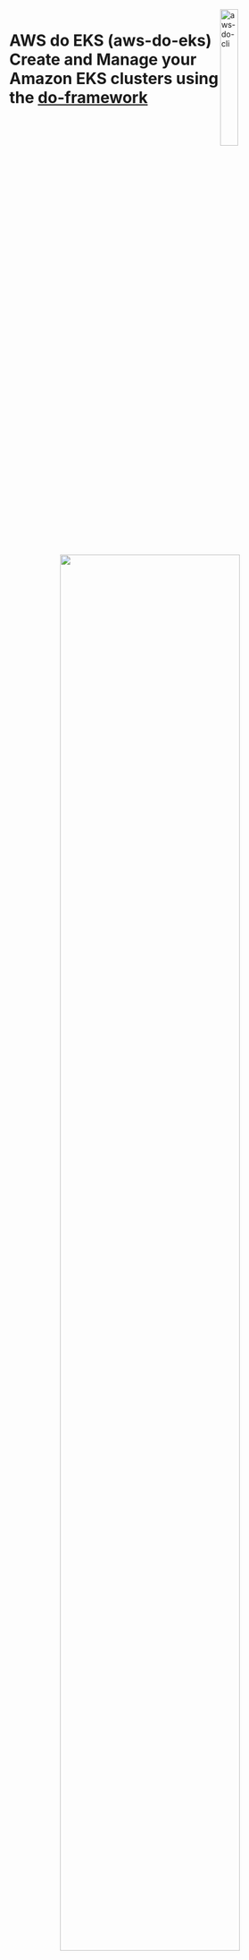 <img alt="aws-do-cli" src="./aws-do-eks-1024.png" width="25%" align="right" />

# AWS do EKS (aws-do-eks) <br/> Create and Manage your Amazon EKS clusters using the [do-framework](https://bit.ly/do-framework)

<center><img src="aws-do-eks.png" width="80%"/> </br>

Fig. 1 - EKS cluster sample
</center>


## Overview
As described in the [Amazon EKS User Guide](https://docs.aws.amazon.com/eks/latest/userguide/create-cluster.html), creating an EKS cluster can be done using [eksctl](https://eksctl.io/usage/creating-and-managing-clusters/), the [AWS console](https://console.aws.amazon.com/eks/home#/clusters), or the [aws cli](https://docs.aws.amazon.com/cli/latest/userguide/cli-chap-install.html). [Terraform](https://registry.terraform.io/modules/terraform-aws-modules/eks/aws/latest) can also be used to create and manage your EKS infrastructure. Regardless of your choice, each of these tools has its specifics and requires learning.  
The [do-framework](https://bit.ly/do-framework) strives to simplify DevOps and MLOps tasks by automating complex operations into intuitive action scripts. For example, instead of running an `eksctl` command with several command line arguments to create an EKS cluster, [aws-do-eks](https://bit.ly/do-eks) provides an `eks-create.sh` script which wraps any of the supported tools including eksctl or terraform and provides a simplified and intuitive user experience. The only prerequisite needed to build and run this project is [Docker](https://docs.docker.com/get-docker/). The main use case of this project is to specify a desired cluster configuration, then create or manage the EKS cluster by executing the corresponding script. This process is described in further detail below.

## Configure
Configuration items are located in three configuration files at the project, container, and cluster level. 

The [`.env`](.env) file in the project's root contains all project-level settings and is used when building and running the `aws-do-eks` project. To edit this configuration, execute the [`./config.sh`](config.sh) script, or simply open the [`.env`](.env) file in your favorite editor. 

The [`conf/env.conf`](wd/conf/env.conf) file has container environment settings and is used by the scripts that create, update, or delete your EKS cluster. The most important settings in this file are the implementation of cluster tooling (`IMPL`) (eksctl, terraform, etc) and the path to your cluster configuration (`CONF`). To edit this file, execute [`./env-config.sh`](env-config.sh) or open [`conf/env.conf`](wd/conf/env.conf) in your favorite editor. By default the environment is configured to use `impl/eksctl/yaml` as implementation and `conf/eksctl/yaml/eks.yaml` as cluster configuration. If you prefer to use [Terraform](https://www.terraform.io/use-cases/infrastructure-as-code) instead of [eksctl](https://eksctl.io), set `IMPL` to `impl/terraform` and `CONF` to the `variables.tf` file of your terraform template (e.g. [conf/terraform/eks/variables.tf](wd/conf/terraform/eks/variables.tf)). If you prefer to use [eksctl](https://eksctl.io) with a properties-style environment configuration file, set `IMPL` to `impl/eksctl/env` and CONF to the path of your configuration file (e.g. [conf/eksctl/env/eks.conf](wd/conf/eksctl/env/eks.conf)). Heterogeneous clusters are supported. For example, in [`eks.conf`](wd/conf/eksctl/env/eks.conf)  you can specify the list of nodegroups to be added to the cluster and their scale. 
Following the same pattern this project can be extended to support other toolsets for creation and management of EKS infrastructure (e.g. [CDK](https://aws.amazon.com/cdk/)).

The cluster-level configuration is stored in the location, specified by you in the `CONF` variable. Typically this is in a subdirectory of the [conf/](wd/conf) directory. The project comes with a collection of pre-configured clusters that can be used immediately, or you can use the provided examples as a template and create your own cluster configuration.

AWS Credentials can be configured at the instance level through an instance role or injected into the `aws-do-eks` container using volume or secrets mounting. To configure credentials, run aws configure. Credentials you configure on the host will be mounted into the `aws-do-eks` container according to the `VOL_MAP` setting in [`.env`](.env).

## Build
This project follows the [Depend on Docker](https://github.com/iankoulski/depend-on-docker) template to build a container including all needed tools and utilities for creation and management of your EKS clusters. Please execute the [`./build.sh`](./build.sh) script to create the `aws-do-eks` container image. If desired, the image name or registry address can be modified in the project configuration file [`.env`](.env).

## Run
The [`./run.sh`](./run.sh) script starts the project container. After the container is started, use the [`./exec.sh`](./exec.sh) script to open a bash shell in the container. All necessary tools to allow creation, management, and operation of EKS are available in this shell. 

## ENV Configure
Once you have opened the `aws-do-eks` shell you will be dropped in the `/eks` directory where you will find the EKS control scripts.
Execute [`./env-config.sh`](Container-Root/eks/env-config.sh) to edit the current environment settings. Here you can select the tooling implementation (`IMPL`) and your target cluster configuration (`CONF`).

## EKS Configure
The [`./eks-config.sh`](Container-Root/eks/eks-config.sh) script opens the current cluster configuration in the default editor. You can adjust nodegroups and many other settings of the cluster through this configuration.

## EKS Create
Execute the [`./eks-create.sh`](Container-Root/eks/eks-create.sh) script to create the configured cluster. This operation will take a while as it involves creation of a VPC, Subnets, Autoscaling groups, the EKS cluster, its nodes and any other necessary resources. Upon successful completion of this process, your shell will be configured for `kubectl` access to the created EKS cluster. 

## EKS Status
To view the current status of the cluster execute the [`eks-status.sh`](Container-Root/eks/eks-status.sh) script. It will display the cluster information as well as details about any of its nodegroups.

## EKS Update
To make changes to your existing cluster or set the sizes of your cluster node groups, afer editing the cluster configuration via [`eks-config.sh`](Container-Root/eks/eks-update.sh), then run [`./eks-update.sh`](Container-Root/eks/eks-update.sh).

## EKS Delete
To decomission your cluster and remove all AWS resources associated with it, execute the [`./eks-delete.sh`](Container-Root/eks/eks-delete.sh) script. This is a destructive operation. If there is anything in your cluster that you need saved, please persist it outside of the cluster VPC before executing this script.

## Shell customiazations
When you open a shell into a running `aws-do-eks` container via `./exec.sh`, you will be able to execute `kubectl`, `aws`,`eksctl, and terraform` commands. There are other tools and shell customizations that are installed in the container for convenience.

### Tools and customizations
* [kubectx](https://github.com/ahmetb/kubectx) - show or set current Kubernetes context
* [kubens](https://github.com/ahmetb/kubectx) - show or set current namespace
* [kubetail](https://github.com/johanhaleby/kubetail/master/kubetail) - tail the logs of pods that have a name matching a specified pattern
* [kubectl-node-shell](https://github.com/kvaps/kubectl-node-shell) - open an interactive shell into a kubernetes node using a privileged mode (Do not use in production)
* [kubeps1](https://github.com/jonmosco/kube-ps1) - customize shell prompt with cluster info 

### Aliases
```
alias dp='pod-describe.sh'
alias egrep='egrep --color=auto'
alias fgrep='fgrep --color=auto'
alias grep='grep --color=auto'
alias k='kubectl'
alias kc='kubectx'
alias kctl='kubectl'
alias kctx='kubectx'
alias kdp='pod-describe.sh'
alias ke='pod-exec.sh'
alias kgn='nodes-list.sh'
alias kgnt='nodes-types-list.sh'
alias kgp='pods-list.sh'
alias kl='pod-logs.sh'
alias kn='kubens'
alias kns='kubens'
alias koff='rm -f ~/.kubeon; source ~/.bashrc'
alias kon='touch ~/.kubeon; source ~/.bashrc'
alias ks='kubectl node-shell'
alias kt='kubetail'
alias l='ls -CF'
alias la='ls -A'
alias ll='ls -alh --color=auto'
alias lns='nodes-list.sh'
alias lnt='nodes-types-list.sh'
alias lp='pods-list.sh'
alias ls='ls --color=auto'
alias nl='nodes-list.sh'
alias ntl='nodes-types-list.sh'
alias nv='eks-node-viewer'
alias pe='pod-exec.sh'
alias pl='pod-logs.sh'
alias t='terraform'
alias tf='terraform'
alias tx='torchx'
alias wkgn='watch-nodes.sh'
alias wkgnt='watch-node-types.sh'
alias wkgp='watch-pods.sh'
alias wn='watch-nodes.sh'
alias wnt='watch-node-types.sh'
alias wp='watch-pods.sh'
```

## Other scripts

### Infrastructure
The [`eks`](Container-Root/eks) folder contains [`vpc`](Container-Root/eks/vpc), [`ops`](Container-Root/eks/ops), [`conf`](Container-Root/wd/conf) and [`impl`](Container-Root/eks/impl) subfolders. These subfolders contain cluster-level scripts that are used by the scripts in the main folder or can be invoked independently. 

### Deployment
The [`deployment`](Container-Root/eks/deployment) folder contains scripts for deploying system-level capabilities like cluster-autoscaler, aws-load-balancer-controller, nvidia-gpu-operator, etc. to the EKS cluster. If you would like cluster-autoscaler deployed automatically when the cluster is created, set CLUSTER_AUTOSCALER_DEPLOY="true" in eks.conf. To deploy the cluster-autoscaler to an EKS cluster that has already been created, change your current directory to deployment/cluster-autoscaler, then execute [`./deploy-cluster-autoscaler.sh`](Container-Root/eks/deployment/cluster-autoscaler/deploy-cluster-autoscaler.sh). Follow a similar pattern for other deployments.

### Operations
The [`ops`](Container-Root/eks/ops) folder contains scripts for management and operation of workloads on the EKS cluster. The goal of these scripts is to provide shorthand for commonly used `kubectl`command lines. Aliases of these scripts have been configured as described above to further simplify operations.

### Container
The project home folder offers a number of additional scripts for management of the aws-do-eks container.
* [`./login.sh`](./login.sh) - use the currently configured node aws settings to authenticate with the configured registry
* [`./push.sh`](./push.sh) - push aws-do-eks container image to configured registry
* [`./pull.sh`](./pull.sh) - pull aws-do-eks container image from a configured existing registry
* [`./status.sh`](./status.sh) - show current status of aws-do-eks container
* [`./start.sh`](./status.sh) - start the aws-do-eks container if is currently in "Exited" status
* [`./stop.sh`](./stop.sh) - stop and remove the aws-do-eks container
* [`./test.sh`](./test.sh) - run container unit tests

## Troubleshooting
* eksctl authentication errors - execute "aws configure --profile <profile_name>" and provide access key id and secret access key to configure access.

```
Create a new profile, different than default:
aws configure --profile <profile-name>

Update kubeconfig with profile::
aws eks update-kubeconfig --region <region> --name <cluster-name> --profile <profile-name>

Check that <profile-name> is in ~/.kube/config

user:
    exec:
      apiVersion: client.authentication.k8s.io/v1alpha1
      args:
      - --region
      - <region>
      - eks
      - get-token
      - --cluster-name
      - <cluster-name>
      command: aws
      env:
      - name: AWS_PROFILE
        value: <profile-name>
```

Alternatively check `~/.aws/credentials` and remove any `session_id` entries.

Another solution is to `export AWS_ACCESS_KEY_ID=<your_access_key_id>`, `export AWS_SECRET_ACCESS_KEY=<your_secret_access_key>`, and `export AWS_DEFAULT_REGION=<your_cluster_aws_region>` in your environment.


* timeouts from eksctl api - the cloudformation apis used by eksctl are throttled, normally eksctl will retry when a timeout occurs
* context deadline exceeded - when executing eksctl commands you may see this error message. In this case please retry running the same command after the failure occurs. The cloud formation stack may have completed successfully already, but that information may not be known to eksctl. Running the command again updates the status and checks if all necessary objects have been created. 

## Security

See [CONTRIBUTING](CONTRIBUTING.md#security-issue-notifications) for more information.

## License

This project is licensed under the MIT-0 License. See the [LICENSE](LICENSE) file.

## References

* [Docker](https://docker.com)
* [Kubernetes](https://kubernetes.io)
* [Amazon Web Services (AWS)](https://aws.amazon.com/)
* [Amazon EC2 Instance Types](https://aws.amazon.com/ec2/instance-types/)
* [Amazon Elastic Kubernetes Service (EKS)](https://aws.amazon.com/eks)
* [AWS Fargate](https://aws.amazon.com/fargate)
* [eksctl](https://docs.aws.amazon.com/eks/latest/userguide/eksctl.html)
* [eksctl yaml schema](https://eksctl.io/usage/schema/)
* [Depend on Docker Project](https://github.com/iankoulski/depend-on-docker)
* [Terraform](https://terraform.io)


